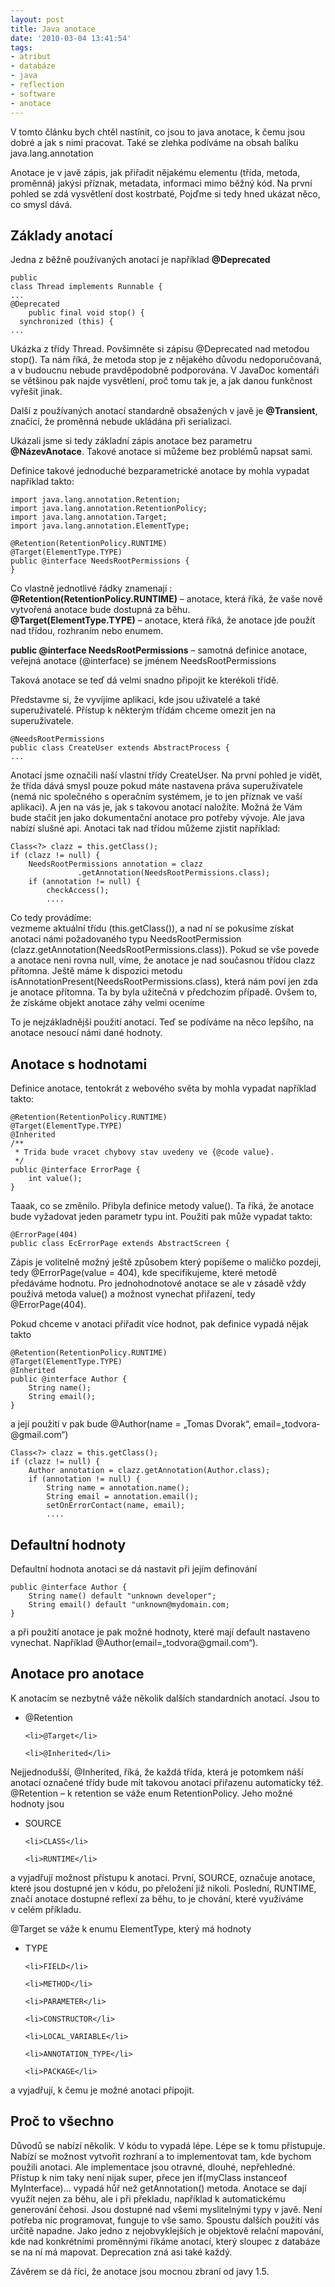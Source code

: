 ```yaml
---
layout: post
title: Java anotace
date: '2010-03-04 13:41:54'
tags:
- atribut
- databáze
- java
- reflection
- software
- anotace
---
```


V tomto článku bych chtěl nastínit, co jsou to java anotace,
k čemu jsou dobré a jak s nimi pracovat. Také se zlehka podíváme
na obsah balíku java.lang.annotation


<p>Anotace je v javě zápis, jak přiřadit nějakému elementu (třída,
metoda, proměnná) jakýsi příznak, metadata, informaci mimo běžný kód.
Na první pohled se zdá vysvětlení dost kostrbaté, Pojďme si tedy hned
ukázat něco, co smysl dává.</p>

<h2>Základy anotací</h2>

<p>Jedna z běžně používaných anotací je například
<strong>@Deprecated</strong></p>

<pre><code>public
class Thread implements Runnable {
...
@Deprecated
    public final void stop() {
  synchronized (this) {
...</code></pre>

<p>Ukázka z třídy Thread. Povšimněte si zápisu @Deprecated nad
metodou stop(). Ta nám říká, že metoda stop je z nějakého důvodu
nedoporučovaná, a v budoucnu nebude pravděpodobně podporována.
V JavaDoc komentáři se většinou pak najde vysvětlení, proč tomu tak
je, a jak danou funkčnost vyřešit jinak.</p>

<p>Další z používaných anotací standardně obsažených v javě
je <strong>@Transient</strong>, značící, že proměnná nebude ukládána
při serializaci.</p>

<p>Ukázali jsme si tedy základní zápis anotace bez parametru
<strong>@NázevAnotace</strong>. Takové anotace si můžeme bez problémů
napsat sami.</p>

<p>Definice takové jednoduché bezparametrické anotace by mohla vypadat
například takto:</p>

<pre><code>import java.lang.annotation.Retention;
import java.lang.annotation.RetentionPolicy;
import java.lang.annotation.Target;
import java.lang.annotation.ElementType;

@Retention(RetentionPolicy.RUNTIME)
@Target(ElementType.TYPE)
public @interface NeedsRootPermissions {
}</code></pre>

<p>Co vlastně jednotlivé řádky znamenají :
<br /><strong>@Retention(RetentionPolicy.RUNTIME)</strong> –
anotace, která říká, že vaše nově vytvořená anotace bude dostupná za
běhu.
<br /><strong>@Target(ElementType.TYPE)</strong> – anotace, která
říká, že anotace jde použít nad třídou, rozhraním nebo enumem.</p>

<p><strong>public @interface NeedsRootPermissions</strong> –
samotná definice anotace, veřejná anotace (@interface) se jménem
NeedsRootPermissions</p>

<p>Taková anotace se teď dá velmi snadno připojit ke kterékoli
třídě.</p>

<p>Představme si, že vyvíjíme aplikaci, kde jsou uživatelé a také
superuživatelé. Přístup k některým třídám chceme omezit jen na
superuživatele.</p>

<pre><code>@NeedsRootPermissions
public class CreateUser extends AbstractProcess {
...</code></pre>

<p>Anotací jsme označili naší vlastní třídy CreateUser. Na první pohled
je vidět, že třída dává smysl pouze pokud máte nastavena práva
superuživatele (nemá nic společného s operačním systémem, je to jen
příznak ve vaší aplikaci). A jen na vás je, jak s takovou
anotací naložíte. Možná že Vám bude stačit jen jako dokumentační
anotace pro potřeby vývoje. Ale java nabízí slušné api. Anotaci tak nad
třídou můžeme zjistit například:</p>

<pre><code>Class&lt;?&gt; clazz = this.getClass();
if (clazz != null) {
    NeedsRootPermissions annotation = clazz
               .getAnnotation(NeedsRootPermissions.class);
    if (annotation != null) {
        checkAccess();
        ....</code></pre>

<p>Co tedy provádíme:
<br />vezmeme aktuální třídu (this.getClass()), a nad ní se pokusíme
získat anotaci námi požadovaného typu NeedsRootPermission
(clazz.getAnnotation(NeedsRootPermissions.class)). Pokud se
vše povede a anotace neni rovna null, víme, že anotace je nad současnou
třídou clazz přítomna. Ještě máme k dispozici metodu
isAnnotationPresent(NeedsRootPermissions.class), která nám
poví jen zda je anotace přítomna. Ta by byla užitečná v předchozím
případě. Ovšem to, že získáme objekt anotace záhy velmi oceníme</p>

<p>To je nejzákladnější použití anotací. Teď se podíváme na něco
lepšího, na anotace nesoucí námi dané hodnoty.</p>

<h2>Anotace s hodnotami</h2>

<p>Definice anotace, tentokrát z webového světa by mohla vypadat
například takto:</p>

<pre><code>@Retention(RetentionPolicy.RUNTIME)
@Target(ElementType.TYPE)
@Inherited
/**
 * Trida bude vracet chybovy stav uvedeny ve {@code value}.
 */
public @interface ErrorPage {
    int value();
}</code></pre>

<p>Taaak, co se změnilo. Přibyla definice metody value(). Ta říká, že
anotace bude vyžadovat jeden parametr typu int. Použití pak může vypadat
takto:</p>

<pre><code>@ErrorPage(404)
public class EcErrorPage extends AbstractScreen {</code></pre>

<p>Zápis je volitelně možný ještě způsobem který popíšeme
o maličko pozdeji, tedy @ErrorPage(value = 404), kde specifikujeme, které
metodě předáváme hodnotu. Pro jednohodnotové anotace se ale v zásadě
vždy používá metoda value() a možnost vynechat přiřazení, tedy
@ErrorPage(404).</p>

<p>Pokud chceme v anotaci přiřadit více hodnot, pak definice vypadá
nějak takto</p>

<pre><code>@Retention(RetentionPolicy.RUNTIME)
@Target(ElementType.TYPE)
@Inherited
public @interface Author {
    String name();
    String email();
}</code></pre>

<p>a její použití v pak bude @Author(name = &bdquo;Tomas Dvorak&ldquo;,
email=&bdquo;todvora&shy;@gmail.com&ldquo;)</p>

<pre><code>Class&lt;?&gt; clazz = this.getClass();
if (clazz != null) {
    Author annotation = clazz.getAnnotation(Author.class);
    if (annotation != null) {
        String name = annotation.name();
        String email = annotation.email();
        setOnErrorContact(name, email);
        ....</code></pre>

<h2>Defaultní hodnoty</h2>

<p>Defaultní hodnota anotaci se dá nastavit při jejím definování</p>

<pre><code>public @interface Author {
    String name() default "unknown developer";
    String email() default "unknown@mydomain.com;
}</code></pre>

<p>a při použití anotace je pak možné hodnoty, které mají default
nastaveno vynechat. Například
@Author(email=&bdquo;todvora@gmail.com&ldquo;).</p>

<h2>Anotace pro anotace</h2>

<p>K anotacím se nezbytně váže několik dalších standardních
anotací. Jsou to</p>

<ul>
	<li>@Retention</li>

	<li>@Target</li>

	<li>@Inherited</li>
</ul>

<p>Nejjednodušší, @Inherited, říká, že každá třída, která je
potomkem náší anotací označené třídy bude mít takovou anotaci
přiřazenu automaticky též.
<br />@Retention – k retention se váže enum RetentionPolicy. Jeho
možné hodnoty jsou</p>

<ul>
	<li>SOURCE</li>

	<li>CLASS</li>

	<li>RUNTIME</li>
</ul>

<p>a vyjadřují možnost přístupu k anotaci. První, SOURCE, označuje
anotace, které jsou dostupné jen v kódu, po přeložení již nikoli.
Poslední, RUNTIME, značí anotace dostupné reflexí za běhu, to je
chování, které využíváme v celém příkladu.</p>

<p>@Target se váže k enumu ElementType, který má hodnoty</p>

<ul>
	<li>TYPE</li>

	<li>FIELD</li>

	<li>METHOD</li>

	<li>PARAMETER</li>

	<li>CONSTRUCTOR</li>

	<li>LOCAL_VARIABLE</li>

	<li>ANNOTATION_TYPE</li>

	<li>PACKAGE</li>
</ul>

<p>a vyjadřují, k čemu je možné anotaci připojit.</p>

<h2>Proč to všechno</h2>

<p>Důvodů se nabízí několik. V kódu to vypadá lépe. Lépe se
k tomu přistupuje. Nabízí se možnost vytvořit rozhraní a to
implementovat tam, kde bychom použili anotaci. Ale implementace jsou otravné,
dlouhé, nepřehledné. Přístup k nim taky není nijak super, přece jen
if(myClass instanceof MyInterface)… vypadá hůř než getAnnotation()
metoda. Anotace se dají využít nejen za běhu, ale i při překladu,
například k automatickému generování čehosi. Jsou dostupné nad
všemi myslitelnými typy v javě. Není potřeba nic programovat, funguje
to vše samo. Spoustu dalších použití vás určitě napadne. Jako jedno
z nejobvyklejších je objektově relační mapování, kde nad
konkrétními proměnnými říkáme anotací, který sloupec z databáze
se na ní má mapovat. Deprecation zná asi také každý.</p>

<p>Závěrem se dá říci, že anotace jsou mocnou zbraní od javy 1.5.</p>

